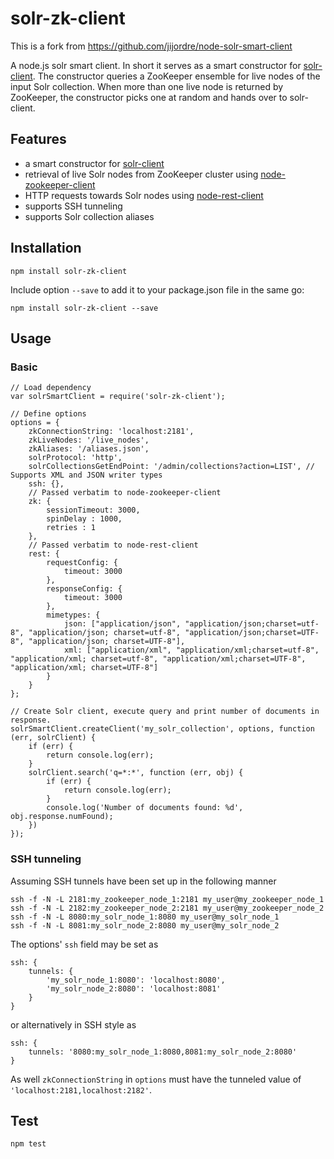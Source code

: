 solr-zk-client
======================

This is a fork from https://github.com/jijordre/node-solr-smart-client

A node.js solr smart client. In short it serves as a smart constructor for [solr-client](https://github.com/lbdremy/solr-node-client). The constructor queries a ZooKeeper
ensemble for live nodes of the input Solr collection. When more than one live node is returned by ZooKeeper, the constructor picks one at random and hands over to solr-client.

Features
--------

* a smart constructor for [solr-client](https://github.com/lbdremy/solr-node-client)
* retrieval of live Solr nodes from ZooKeeper cluster using [node-zookeeper-client](https://github.com/alexguan/node-zookeeper-client)
* HTTP requests towards Solr nodes using [node-rest-client](https://github.com/aacerox/node-rest-client)
* supports SSH tunneling
* supports Solr collection aliases

Installation
------------

    npm install solr-zk-client
    
Include option `--save` to add it to your package.json file in the same go:

    npm install solr-zk-client --save
    
Usage
-----

### Basic

    // Load dependency
    var solrSmartClient = require('solr-zk-client');
    
    // Define options
    options = {
        zkConnectionString: 'localhost:2181',
        zkLiveNodes: '/live_nodes',
        zkAliases: '/aliases.json',
        solrProtocol: 'http',
        solrCollectionsGetEndPoint: '/admin/collections?action=LIST', // Supports XML and JSON writer types
        ssh: {},
        // Passed verbatim to node-zookeeper-client
        zk: {
            sessionTimeout: 3000,
            spinDelay : 1000,
            retries : 1
        },
        // Passed verbatim to node-rest-client
        rest: {
            requestConfig: {
                timeout: 3000
            },
            responseConfig: {
                timeout: 3000
            },
            mimetypes: {
                json: ["application/json", "application/json;charset=utf-8", "application/json; charset=utf-8", "application/json;charset=UTF-8", "application/json; charset=UTF-8"],
                xml: ["application/xml", "application/xml;charset=utf-8", "application/xml; charset=utf-8", "application/xml;charset=UTF-8", "application/xml; charset=UTF-8"]
            }
        }
    };
    
    // Create Solr client, execute query and print number of documents in response.
    solrSmartClient.createClient('my_solr_collection', options, function (err, solrClient) {
        if (err) {
            return console.log(err);
        }
        solrClient.search('q=*:*', function (err, obj) {
            if (err) {
                return console.log(err);
            }
            console.log('Number of documents found: %d', obj.response.numFound);
        })
    });
    
### SSH tunneling

Assuming SSH tunnels have been set up in the following manner

    ssh -f -N -L 2181:my_zookeeper_node_1:2181 my_user@my_zookeeper_node_1
    ssh -f -N -L 2182:my_zookeeper_node_2:2181 my_user@my_zookeeper_node_2
    ssh -f -N -L 8080:my_solr_node_1:8080 my_user@my_solr_node_1
    ssh -f -N -L 8081:my_solr_node_2:8080 my_user@my_solr_node_2
    
The options' `ssh` field may be set as

    ssh: {
        tunnels: {
            'my_solr_node_1:8080': 'localhost:8080',
            'my_solr_node_2:8080': 'localhost:8081'
        }
    }

or alternatively in SSH style as

    ssh: {
        tunnels: '8080:my_solr_node_1:8080,8081:my_solr_node_2:8080'
    }
    
As well `zkConnectionString` in `options` must have the tunneled value of `'localhost:2181,localhost:2182'`.
    
Test
----

    npm test
